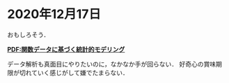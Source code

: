 # 2020年12月17日 


おもしろそう．


**[PDF:関数データに基づく統計的モデリング](https://www.ism.ac.jp/editsec/toukei/pdf/67-1-073.pdf)**



データ解析も真面目にやりたいのに，なかなか手が回らない．
好奇心の賞味期限が切れていく感じがして嫌でたまらない．